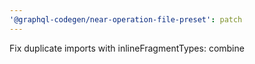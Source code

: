 ```yaml
---
'@graphql-codegen/near-operation-file-preset': patch
---
```


Fix duplicate imports with inlineFragmentTypes: combine

